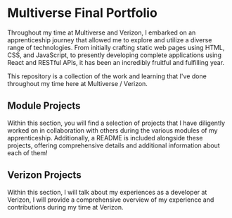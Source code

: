 #  Multiverse Final Portfolio

Throughout my time at Multiverse and Verizon, I embarked on an apprenticeship journey that allowed me to explore and utilize a diverse range of technologies. From initially crafting static web pages using HTML, CSS, and JavaScript, to presently developing complete applications using React and RESTful APIs, it has been an incredibly fruitful and fulfilling year.

This repository is a collection of the work and learning that I've done throughout my time here at Multiverse / Verizon.

## Module Projects
Within this section, you will find a selection of projects that I have diligently worked on in collaboration with others during the various modules of my apprenticeship. Additionally, a README is included alongside these projects, offering comprehensive details and additional information about each of them!

## Verizon Projects
Within this section, I will talk about my experiences as a developer at Verizon, I will provide a comprehensive overview of my experience and contributions during my time at Verizon.

